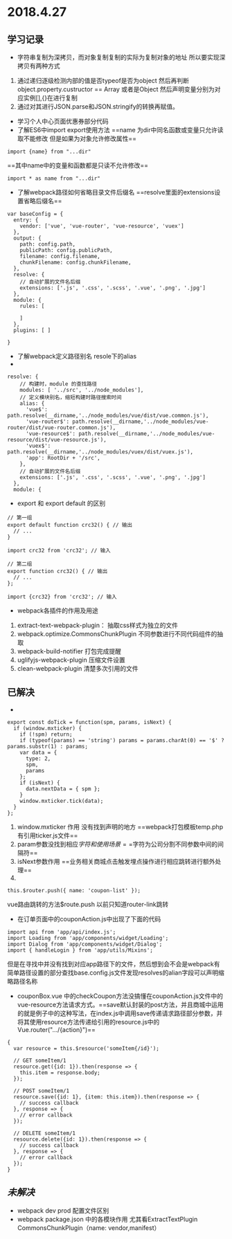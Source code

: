 # 2018.4.27
## 学习记录
* 字符串复制为深拷贝，而对象复制复制的实际为复制对象的地址 所以要实现深拷贝有两种方式 
1. 通过递归逐级检测内部的值是否typeof是否为object 然后再判断 object.property.custructor == Array 或者是Object 然后声明变量分别为对应实例[],{}在进行复制
2. 通过对其进行JSON.parse和JSON.stringify的转换再赋值。
* 学习个人中心页面优惠券部分代码
* 了解ES6中import export使用方法
==name 为dir中同名函数或变量只允许读取不能修改 但是如果为对象允许修改属性==
```
import {name} from "...dir" 
```
==其中name中的变量和函数都是只读不允许修改==

```
import * as name from "...dir"
```

* 了解webpack路径如何省略目录文件后缀名 ==resolve里面的extensions设置省略后缀名==
```
var baseConfig = {
  entry: {
    vendor: ['vue', 'vue-router', 'vue-resource', 'vuex']
  },
  output: {
    path: config.path,
    publicPath: config.publicPath,
    filename: config.filename,
    chunkFilename: config.chunkFilename,
  },
  resolve: {
    // 自动扩展的文件名后缀
    extensions: ['.js', '.css', '.scss', '.vue', '.png', '.jpg']
  },
  module: {
    rules: [
     
    ]
  },
  plugins: [ ]
    
}
```
* 了解webpack定义路径别名 resole下的alias
* 
```
resolve: {
    // 构建时，module 的查找路径
    modules: [ '../src', '../node_modules'],
    // 定义模块别名，缩短构建时路径搜索时间
    alias: {
      'vue$': path.resolve(__dirname,'../node_modules/vue/dist/vue.common.js'),
      'vue-router$': path.resolve(__dirname,'../node_modules/vue-router/dist/vue-router.common.js'),
      'vue-resource$': path.resolve(__dirname,'../node_modules/vue-resource/dist/vue-resource.js'),
      'vuex$': path.resolve(__dirname,'../node_modules/vuex/dist/vuex.js'),
      'app': RootDir + '/src',
    },
    // 自动扩展的文件名后缀
    extensions: ['.js', '.css', '.scss', '.vue', '.png', '.jpg']
  },
  module: {
```

* export 和 export default 的区别
```
// 第一组
export default function crc32() { // 输出
  // ...
}

import crc32 from 'crc32'; // 输入

// 第二组
export function crc32() { // 输出
  // ...
};

import {crc32} from 'crc32'; // 输入
```

* webpack各插件的作用及用途
1. extract-text-webpack-plugin： 抽取css样式为独立的文件
2. webpack.optimize.CommonsChunkPlugin 不同参数进行不同代码组件的抽取
3. webpack-build-notifier 打包完成提醒
4. uglifyjs-webpack-plugin 压缩文件设置
5. clean-webpack-plugin 清楚多次引用的文件
## 已解决
* 
```
export const doTick = function(spm, params, isNext) {
  if (window.mxticker) {
    if (!spm) return;
    if (typeof(params) == 'string') params = params.charAt(0) == '$' ? params.substr(1) : params;
    var data = {
      type: 2,
      spm,
      params
    };
    if (isNext) {
      data.nextData = { spm };
    }
    window.mxticker.tick(data);
  }
};
```

1. window.mxticker 作用  没有找到声明的地方 ==webpack打包模板temp.php有引用ticker.js文件==
2. param参数没找到相应$字符和使用场景 ==$字符为公司分割不同参数中间的间隔符==
3. isNext参数作用 ==业务相关商城点击触发埋点操作进行相应跳转进行额外处理==
4. 
```
this.$router.push({ name: 'coupon-list' });
```
vue路由跳转的方法$route.push 以前只知道router-link跳转
* 在订单页面中的couponAction.js中出现了下面的代码

```
import api from 'app/api/index.js';
import Loading from 'app/components/widget/Loading';
import Dialog from 'app/components/widget/Dialog';
import { handleLogin } from 'app/utils/Mixins';
```
但是在寻找中并没有找到对应app路径下的文件，然后想到会不会是webpack有简单路径设置的部分查找base.config.js文件发现resolves的alian字段可以声明缩略路径名称
* couponBox.vue 中的checkCoupon方法没搞懂在couponAction.js文件中的vue-resource方法请求方式。==save默认封装的post方法，并且商城中运用的就是例子中的这种写法，在index.js中调用save传递请求路径部分参数，并将其使用resource方法传递给引用的resource.js中的Vue.router(".../{action}")==
```
{
  var resource = this.$resource('someItem{/id}');

  // GET someItem/1
  resource.get({id: 1}).then(response => {
    this.item = response.body;
  });

  // POST someItem/1
  resource.save({id: 1}, {item: this.item}).then(response => {
    // success callback
  }, response => {
    // error callback
  });

  // DELETE someItem/1
  resource.delete({id: 1}).then(response => {
    // success callback
  }, response => {
    // error callback
  });
}
```


## *未解决*
* webpack dev prod 配置文件区别
* webpack package.json 中的各模块作用  尤其看ExtractTextPlugin   CommonsChunkPlugin（name: vendor,manifest）

